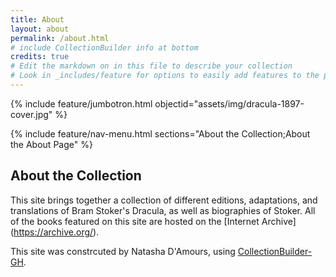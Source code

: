 ```yaml
---
title: About
layout: about
permalink: /about.html
# include CollectionBuilder info at bottom
credits: true
# Edit the markdown on in this file to describe your collection
# Look in _includes/feature for options to easily add features to the page
---
```


{% include feature/jumbotron.html objectid="assets/img/dracula-1897-cover.jpg" %}

{% include feature/nav-menu.html sections="About the Collection;About the About Page" %}

## About the Collection

This site brings together a collection of different editions, adaptations, and translations of Bram Stoker's Dracula, as well as biographies of Stoker. All of the books featured on this site are hosted on the [Internet Archive] (https://archive.org/).

This site was constrcuted by Natasha D'Amours, using [CollectionBuilder-GH](https://collectionbuilding.github.io/gh/).
